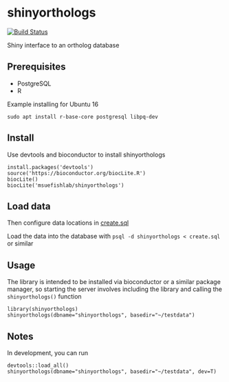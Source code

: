 # shinyorthologs

[![Build Status](https://travis-ci.org/msuefishlab/shinyorthologs.svg?branch=master)](https://travis-ci.org/msuefishlab/shinyorthologs)<Paste>

Shiny interface to an ortholog database

## Prerequisites

- PostgreSQL
- R

Example installing for Ubuntu 16

    sudo apt install r-base-core postgresql libpq-dev


## Install

Use devtools and bioconductor to install shinyorthologs

    install.packages('devtools')
    source('https://bioconductor.org/biocLite.R')
    biocLite()
    biocLite('msuefishlab/shinyorthologs')


## Load data

Then configure data locations in [create.sql](https://github.com/msuefishlab/shinyorthologs/tree/master/create.sql)

Load the data into the database with `psql -d shinyorthologs < create.sql` or similar


## Usage

The library is intended to be installed via bioconductor or a similar package manager, so starting the server involves including the library and calling the `shinyorthologs()` function

    library(shinyorthologs)
    shinyorthologs(dbname="shinyorthologs", basedir="~/testdata")

## Notes

In development, you can run

    devtools::load_all()
    shinyorthologs(dbname="shinyorthologs", basedir="~/testdata", dev=T)

